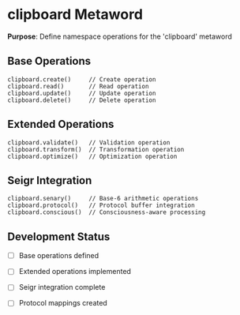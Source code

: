 # clipboard Metaword

**Purpose**: Define namespace operations for the 'clipboard' metaword

## Base Operations

```hyphos
clipboard.create()     // Create operation
clipboard.read()       // Read operation  
clipboard.update()     // Update operation
clipboard.delete()     // Delete operation
```

## Extended Operations

```hyphos
clipboard.validate()   // Validation operation
clipboard.transform()  // Transformation operation
clipboard.optimize()   // Optimization operation
```

## Seigr Integration

```hyphos
clipboard.senary()     // Base-6 arithmetic operations
clipboard.protocol()   // Protocol buffer integration
clipboard.conscious()  // Consciousness-aware processing
```

## Development Status

- [ ] Base operations defined
- [ ] Extended operations implemented  
- [ ] Seigr integration complete
- [ ] Protocol mappings created


